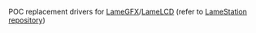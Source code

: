 POC replacement drivers for [LameGFX](src/coreGFX.spin)/[LameLCD](src/coreView.spin) (refer to [LameStation repository](https://github.com/konimaru/lamestation-sdk))
